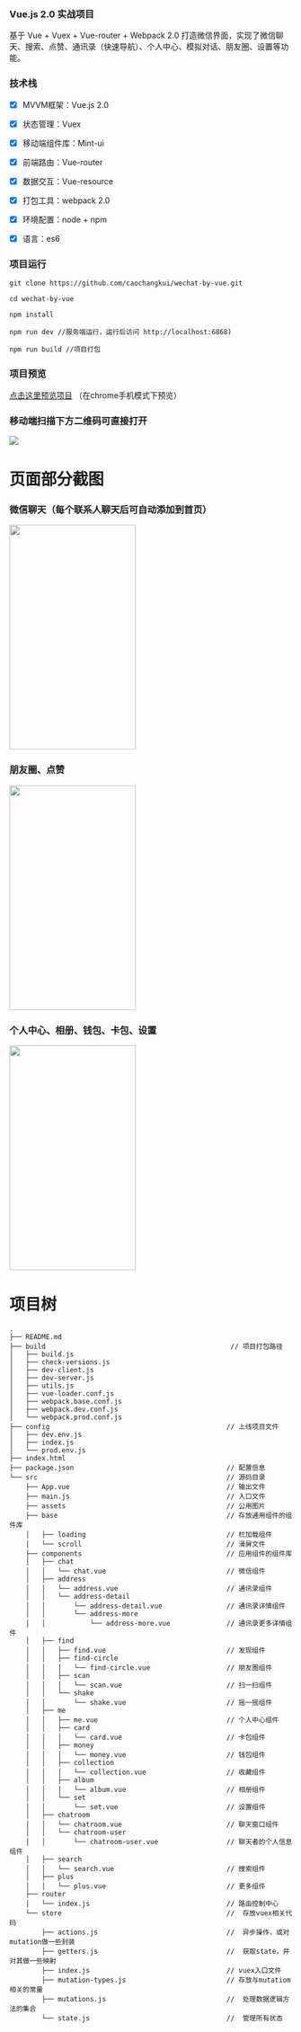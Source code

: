 ﻿### Vue.js 2.0 实战项目

基于 Vue + Vuex + Vue-router + Webpack 2.0
打造微信界面，实现了微信聊天、搜索、点赞、通讯录（快速导航）、个人中心、模拟对话、朋友圈、设置等功能。

### 技术栈


- [x] MVVM框架：Vue.js 2.0
- [x] 状态管理：Vuex
- [x] 移动端组件库：Mint-ui
- [x] 前端路由：Vue-router
- [x] 数据交互：Vue-resource
- [x] 打包工具：webpack 2.0
- [x] 环境配置：node + npm
- [x] 语言：es6


### 项目运行

```
git clone https://github.com/caochangkui/wechat-by-vue.git

cd wechat-by-vue

npm install

npm run dev //服务端运行，运行后访问 http://localhost:6868)

npm run build //项目打包 

```

### 项目预览 

[点击这里预览项目](https://caochangkui.github.io/MyItems/wechat-by-cck/index.html#/chat) （在chrome手机模式下预览）


### 移动端扫描下方二维码可直接打开

![](https://raw.githubusercontent.com/caochangkui/common-resources/master/wechat-img/code.png)



# 页面部分截图

### 微信聊天（每个联系人聊天后可自动添加到首页）

<img src="https://raw.githubusercontent.com/caochangkui/common-resources/master/wechat-img/screenshot/GIF111.gif" width="225" height="400" alt="" />


### 朋友圈、点赞

<img src="https://raw.githubusercontent.com/caochangkui/common-resources/master/wechat-img/screenshot/GIF222.gif" width="225" height="400"/> 

### 个人中心、相册、钱包、卡包、设置

<img src="https://raw.githubusercontent.com/caochangkui/common-resources/master/wechat-img/screenshot/GIF333.gif" width="225" height="400"/> 

 

# 项目树
```
.
├── README.md
├── build                                              // 项目打包路径
│   ├── build.js
│   ├── check-versions.js
│   ├── dev-client.js
│   ├── dev-server.js
│   ├── utils.js
│   ├── vue-loader.conf.js
│   ├── webpack.base.conf.js
│   ├── webpack.dev.conf.js
│   └── webpack.prod.conf.js
├── config                                            // 上线项目文件
│   ├── dev.env.js
│   ├── index.js
│   └── prod.env.js
├── index.html
├── package.json                                      // 配置信息
└── src                                               // 源码目录
    ├── App.vue                                       // 输出文件
    ├── main.js                                       // 入口文件
    ├── assets                                        // 公用图片
    ├── base                                          // 存放通用组件的组件库
    │   ├── loading                                   // 栏加载组件
    │   └── scroll                                    // 滑屏文件
    ├── components                                    // 应用组件的组件库
    │   ├── chat 
    │   │   └── chat.vue                              // 微信组件
    │   ├── address
    │   │   └── address.vue                           // 通讯录组件
    │   │   └── address-detail
    │   │       └── address-detail.vue                // 通讯录详情组件
    │   │       └── address-more
    │   │           └── address-more.vue              // 通讯录更多详情组件
    │   ├── find
    │   │   ├── find.vue                              // 发现组件
    │   │   ├── find-circle
    │   │   │   └── find-circle.vue                   // 朋友圈组件
    │   │   ├── scan
    │   │   │   └── scan.vue                          // 扫一扫组件
    │   │   └── shake
    │   │       └── shake.vue                         // 摇一摇组件
    │   ├── me
    │   │   ├── me.vue                                // 个人中心组件
    │   │   ├── card
    │   │   │   └── card.vue                          // 卡包组件
    │   │   ├── money
    │   │   │   └── money.vue                         // 钱包组件
    │   │   ├── collection
    │   │   │   └── collection.vue                    // 收藏组件
    │   │   ├── album
    │   │   │   └── album.vue                         // 相册组件
    │   │   └── set
    │   │       └── set.vue                           // 设置组件
    │   ├── chatroom
    │   │   └── chatroom.vue                          // 聊天窗口组件
    │   │   └── chatroom-user
    │   │       └── chatroom-user.vue                 // 聊天者的个人信息组件
    │   ├── search
    │   │   └── search.vue                            // 搜索组件
    │   ├── plus
    │   │   └── plus.vue                              // 更多组件
    ├── router
    │   └── index.js                                  // 路由控制中心
    └── store                                         //  存放vuex相关代码
        ├── actions.js                                //  异步操作，或对mutation做一些封装
        ├── getters.js                                //  获取state，并对其做一些映射 
        ├── index.js                                  // vuex入口文件
        ├── mutation-types.js                         // 存放与mutatiom相关的常量
        ├── mutations.js                              //  处理数据逻辑方法的集合 
        └── state.js                                  //  管理所有状态


```




